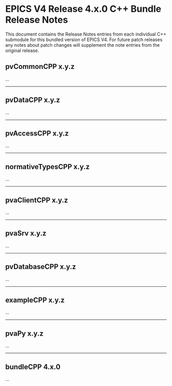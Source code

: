 # EPICS V4 Release 4.x.0 C++ Bundle Release Notes

This document contains the Release Notes entries from each individual C++
submodule for this bundled version of EPICS V4.
For future patch releases any notes about patch changes will supplement the note entries from the original release.


## pvCommonCPP x.y.z

...

------

## pvDataCPP x.y.z

...


------

## pvAccessCPP x.y.z

...


------

## normativeTypesCPP x.y.z

...



------

## pvaClientCPP x.y.z

...


------

## pvaSrv x.y.z

...


------

## pvDatabaseCPP x.y.z

...


------

## exampleCPP x.y.z

...


------

## pvaPy x.y.z

...


------

## bundleCPP 4.x.0

...

